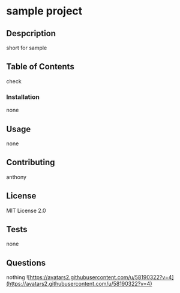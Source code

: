 
# sample project


 ## Despcription
 short for sample

 ## Table of Contents
 check

### Installation
 none


## Usage
 none
 

 ## Contributing
 anthony

 ## License
 MIT License 2.0

 ## Tests
 none

 ## Questions
 nothing
 ![https://avatars2.githubusercontent.com/u/58190322?v=4](https://avatars2.githubusercontent.com/u/58190322?v=4)



 
